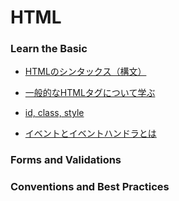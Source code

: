 # HTML

### Learn the Basic

- [HTMLのシンタックス（構文）](./LearnTheBasic)

- [一般的なHTMLタグについて学ぶ](./LearnTheBasic)

- [id, class, style](./LearnTheBasic)

- [イベントとイベントハンドラとは](./LearnTheBasic)


### Forms and Validations


### Conventions and Best Practices